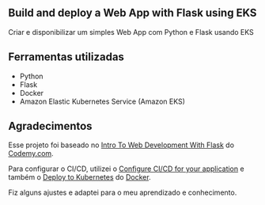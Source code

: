 ## Build and deploy a Web App with Flask using EKS

Criar e disponibilizar um simples Web App com Python e Flask usando EKS

## Ferramentas utilizadas

* Python
* Flask
* Docker
* Amazon Elastic Kubernetes Service (Amazon EKS)

## Agradecimentos

Esse projeto foi baseado no [Intro To Web Development With Flask](https://www.youtube.com/watch?v=2e4STDACVA8&list=PLCC34OHNcOtqJBOLjXTd5xC0e-VD3siPn) do [Codemy.com](https://www.youtube.com/c/Codemycom).

Para configurar o CI/CD, utilizei o [Configure CI/CD for your application](https://docs.docker.com/language/python/configure-ci-cd/) e também o [Deploy to Kubernetes](https://docs.docker.com/get-started/kube-deploy/#describing-apps-using-kubernetes-yaml) do [Docker](https://docs.docker.com/language/python/).

Fiz alguns ajustes e adaptei para o meu aprendizado e conhecimento.
